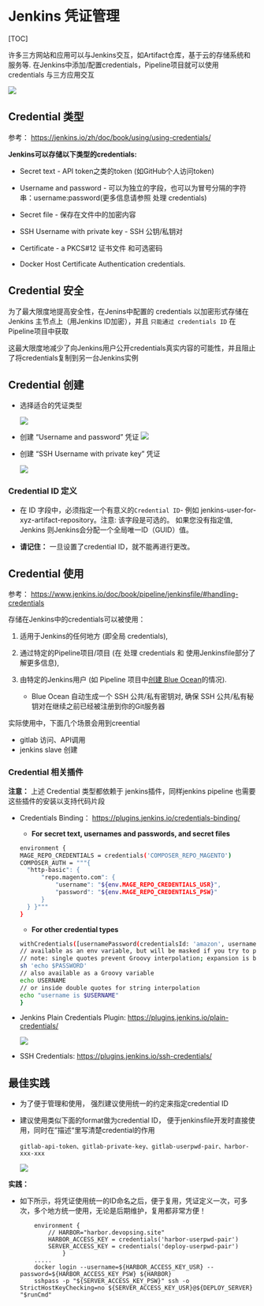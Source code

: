 # Jenkins 凭证管理

[TOC]

许多三方网站和应用可以与Jenkins交互，如Artifact仓库，基于云的存储系统和服务等. 在Jenkins中添加/配置credentials，Pipeline项目就可以使用 credentials 与三方应用交互

![](https://gitee.com/owen2016/pic-hub/raw/master/material/jenkins.jpg)

## Credential 类型

参考： <https://jenkins.io/zh/doc/book/using/using-credentials/>

**Jenkins可以存储以下类型的credentials:**

- Secret text - API token之类的token (如GitHub个人访问token)

- Username and password - 可以为独立的字段，也可以为冒号分隔的字符串：username:password(更多信息请参照 处理 credentials)

- Secret file - 保存在文件中的加密内容

- SSH Username with private key - SSH 公钥/私钥对

- Certificate - a PKCS#12 证书文件 和可选密码

- Docker Host Certificate Authentication credentials.

## Credential 安全

为了最大限度地提高安全性，在Jenins中配置的 credentials 以加密形式存储在Jenkins 主节点上（用Jenkins ID加密），并且 `只能通过 credentials ID` 在Pipeline项目中获取

这最大限度地减少了向Jenkins用户公开credentials真实内容的可能性，并且阻止了将credentials复制到另一台Jenkins实例

## Credential 创建

- 选择适合的凭证类型
  
    ![](https://gitee.com/owen2016/pic-hub/raw/master/pics/20201027222335.png)

- 创建 “Username and password” 凭证
    ![](https://gitee.com/owen2016/pic-hub/raw/master/pics/20201027223010.png)

- 创建 “SSH Username with private key” 凭证

    ![](https://gitee.com/owen2016/pic-hub/raw/master/pics/20201027222917.png)

### Credential ID 定义

- 在 ID 字段中，必须指定一个有意义的`Credential ID`- 例如 jenkins-user-for-xyz-artifact-repository。注意: 该字段是可选的。 如果您没有指定值, Jenkins 则Jenkins会分配一个全局唯一ID（GUID）值。

- **请记住：** 一旦设置了credential ID，就不能再进行更改。

## Credential 使用

参考： <https://www.jenkins.io/doc/book/pipeline/jenkinsfile/#handling-credentials>

存储在Jenkins中的credentials可以被使用：

1. 适用于Jenkins的任何地方 (即全局 credentials),

2. 通过特定的Pipeline项目/项目 (在 处理 credentials 和 使用Jenkinsfile部分了解更多信息),

3. 由特定的Jenkins用户 (如 Pipeline 项目中[创建 Blue Ocean](https://jenkins.io/zh/doc/book/blueocean/creating-pipelines/)的情况).
    - Blue Ocean 自动生成一个 SSH 公共/私有密钥对, 确保 SSH 公共/私有秘钥对在继续之前已经被注册到你的Git服务器

实际使用中，下面几个场景会用到creential

- gitlab 访问、API调用
- jenkins slave 创建

### Credential 相关插件

**注意：** 上述 Credential 类型都依赖于 jenkins插件，同样jenkins pipeline 也需要这些插件的安装以支持代码片段

- Credentials Binding： <https://plugins.jenkins.io/credentials-binding/>

    -  **For secret text, usernames and passwords, and secret files**

    ```bash
    environment {
    MAGE_REPO_CREDENTIALS = credentials('COMPOSER_REPO_MAGENTO')
    COMPOSER_AUTH = """{
      "http-basic": {
          "repo.magento.com": {
              "username": "${env.MAGE_REPO_CREDENTIALS_USR}",
              "password": "${env.MAGE_REPO_CREDENTIALS_PSW}"
          }
      } }"""
   }
   ```

    - **For other credential types**

    ``` bash
    withCredentials([usernamePassword(credentialsId: 'amazon', usernameVariable: 'USERNAME', passwordVariable: 'PASSWORD')]) {
    // available as an env variable, but will be masked if you try to print it out any which way
    // note: single quotes prevent Groovy interpolation; expansion is by Bourne Shell, which is what you want
    sh 'echo $PASSWORD'
    // also available as a Groovy variable
    echo USERNAME
    // or inside double quotes for string interpolation
    echo "username is $USERNAME"
    }
    ```

- Jenkins Plain Credentials Plugin: <https://plugins.jenkins.io/plain-credentials/>

    ![](https://gitee.com/owen2016/pic-hub/raw/master/pics/20201027224420.png)

- SSH Credentials: <https://plugins.jenkins.io/ssh-credentials/>

## 最佳实践

- 为了便于管理和使用， 强烈建议使用统一的约定来指定credential ID

- 建议使用类似下面的format做为credential ID， 便于jenkinsfile开发时直接使用，同时在”描述“里写清楚credential的作用

    `gitlab-api-token、gitlab-private-key、gitlab-userpwd-pair、harbor-xxx-xxx`

    ![](https://gitee.com/owen2016/pic-hub/raw/master/pics/20201027221956.png)

**实践：**

- 如下所示，将凭证使用统一的ID命名之后，便于复用，凭证定义一次，可多次，多个地方统一使用，无论是后期维护，复用都非常方便！

    ``` 
        environment {
            // HARBOR="harbor.devopsing.site"
            HARBOR_ACCESS_KEY = credentials('harbor-userpwd-pair')
            SERVER_ACCESS_KEY = credentials('deploy-userpwd-pair')
                }
        .....
        docker login --username=${HARBOR_ACCESS_KEY_USR} --password=${HARBOR_ACCESS_KEY_PSW} ${HARBOR}
        sshpass -p "${SERVER_ACCESS_KEY_PSW}" ssh -o StrictHostKeyChecking=no ${SERVER_ACCESS_KEY_USR}@${DEPLOY_SERVER} "$runCmd"
    ```
